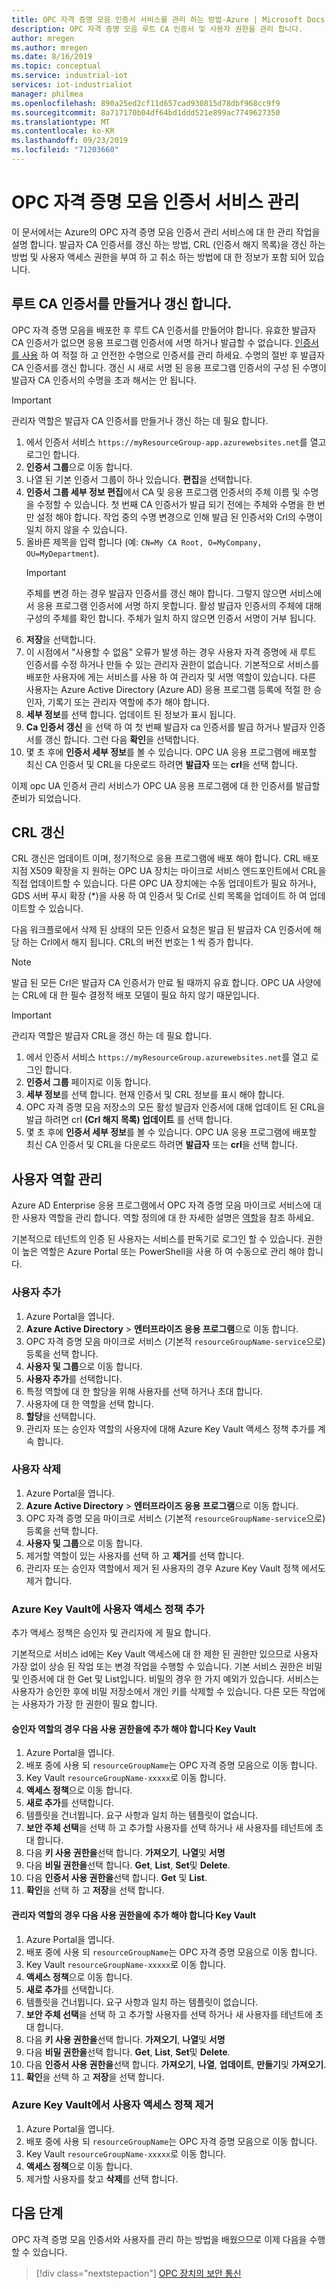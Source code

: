 ```yaml
---
title: OPC 자격 증명 모음 인증서 서비스를 관리 하는 방법-Azure | Microsoft Docs
description: OPC 자격 증명 모음 루트 CA 인증서 및 사용자 권한을 관리 합니다.
author: mregen
ms.author: mregen
ms.date: 8/16/2019
ms.topic: conceptual
ms.service: industrial-iot
services: iot-industrialiot
manager: philmea
ms.openlocfilehash: 890a25ed2cf11d657cad930815d78dbf968cc9f9
ms.sourcegitcommit: 8a717170b04df64bd1ddd521e899ac7749627350
ms.translationtype: MT
ms.contentlocale: ko-KR
ms.lasthandoff: 09/23/2019
ms.locfileid: "71203660"
---
```

# <a name="manage-the-opc-vault-certificate-service"></a>OPC 자격 증명 모음 인증서 서비스 관리

이 문서에서는 Azure의 OPC 자격 증명 모음 인증서 관리 서비스에 대 한 관리 작업을 설명 합니다. 발급자 CA 인증서를 갱신 하는 방법, CRL (인증서 해지 목록)을 갱신 하는 방법 및 사용자 액세스 권한을 부여 하 고 취소 하는 방법에 대 한 정보가 포함 되어 있습니다.

## <a name="create-or-renew-the-root-ca-certificate"></a>루트 CA 인증서를 만들거나 갱신 합니다.

OPC 자격 증명 모음을 배포한 후 루트 CA 인증서를 만들어야 합니다. 유효한 발급자 CA 인증서가 없으면 응용 프로그램 인증서에 서명 하거나 발급할 수 없습니다. [인증서를 사용](howto-opc-vault-secure-ca.md#certificates) 하 여 적절 하 고 안전한 수명으로 인증서를 관리 하세요. 수명의 절반 후 발급자 CA 인증서를 갱신 합니다. 갱신 시 새로 서명 된 응용 프로그램 인증서의 구성 된 수명이 발급자 CA 인증서의 수명을 초과 해서는 안 됩니다.
> [!IMPORTANT]
> 관리자 역할은 발급자 CA 인증서를 만들거나 갱신 하는 데 필요 합니다.

1. 에서 인증서 서비스 `https://myResourceGroup-app.azurewebsites.net`를 열고 로그인 합니다.
2. **인증서 그룹**으로 이동 합니다.
3. 나열 된 기본 인증서 그룹이 하나 있습니다. **편집**을 선택합니다.
4. **인증서 그룹 세부 정보 편집**에서 CA 및 응용 프로그램 인증서의 주체 이름 및 수명을 수정할 수 있습니다. 첫 번째 CA 인증서가 발급 되기 전에는 주체와 수명을 한 번만 설정 해야 합니다. 작업 중의 수명 변경으로 인해 발급 된 인증서와 Crl의 수명이 일치 하지 않을 수 있습니다.
5. 올바른 제목을 입력 합니다 (예: `CN=My CA Root, O=MyCompany, OU=MyDepartment`).<br>
   > [!IMPORTANT]
   > 주체를 변경 하는 경우 발급자 인증서를 갱신 해야 합니다. 그렇지 않으면 서비스에서 응용 프로그램 인증서에 서명 하지 못합니다. 활성 발급자 인증서의 주체에 대해 구성의 주체를 확인 합니다. 주체가 일치 하지 않으면 인증서 서명이 거부 됩니다.
6. **저장**을 선택합니다.
7. 이 시점에서 "사용할 수 없음" 오류가 발생 하는 경우 사용자 자격 증명에 새 루트 인증서를 수정 하거나 만들 수 있는 관리자 권한이 없습니다. 기본적으로 서비스를 배포한 사용자에 게는 서비스를 사용 하 여 관리자 및 서명 역할이 있습니다. 다른 사용자는 Azure Active Directory (Azure AD) 응용 프로그램 등록에 적절 한 승인자, 기록기 또는 관리자 역할에 추가 해야 합니다.
8. **세부 정보**를 선택 합니다. 업데이트 된 정보가 표시 됩니다.
9. **Ca 인증서 갱신** 을 선택 하 여 첫 번째 발급자 ca 인증서를 발급 하거나 발급자 인증서를 갱신 합니다. 그런 다음 **확인**을 선택합니다.
10. 몇 초 후에 **인증서 세부 정보**를 볼 수 있습니다. OPC UA 응용 프로그램에 배포할 최신 CA 인증서 및 CRL을 다운로드 하려면 **발급자** 또는 **crl**을 선택 합니다.

이제 opc UA 인증서 관리 서비스가 OPC UA 응용 프로그램에 대 한 인증서를 발급할 준비가 되었습니다.

## <a name="renew-the-crl"></a>CRL 갱신

CRL 갱신은 업데이트 이며, 정기적으로 응용 프로그램에 배포 해야 합니다. CRL 배포 지점 X509 확장을 지 원하는 OPC UA 장치는 마이크로 서비스 엔드포인트에서 CRL을 직접 업데이트할 수 있습니다. 다른 OPC UA 장치에는 수동 업데이트가 필요 하거나, GDS 서버 푸시 확장 (*)을 사용 하 여 인증서 및 Crl로 신뢰 목록을 업데이트 하 여 업데이트할 수 있습니다.

다음 워크플로에서 삭제 된 상태의 모든 인증서 요청은 발급 된 발급자 CA 인증서에 해당 하는 Crl에서 해지 됩니다. CRL의 버전 번호는 1 씩 증가 합니다. <br>
> [!NOTE]
> 발급 된 모든 Crl은 발급자 CA 인증서가 만료 될 때까지 유효 합니다. OPC UA 사양에는 CRL에 대 한 필수 결정적 배포 모델이 필요 하지 않기 때문입니다.

> [!IMPORTANT]
> 관리자 역할은 발급자 CRL을 갱신 하는 데 필요 합니다.

1. 에서 인증서 서비스 `https://myResourceGroup.azurewebsites.net`를 열고 로그인 합니다.
2. **인증서 그룹** 페이지로 이동 합니다.
3. **세부 정보**를 선택 합니다. 현재 인증서 및 CRL 정보를 표시 해야 합니다.
4. OPC 자격 증명 모음 저장소의 모든 활성 발급자 인증서에 대해 업데이트 된 CRL을 발급 하려면 crl **(Crl 해지 목록) 업데이트** 를 선택 합니다.
5. 몇 초 후에 **인증서 세부 정보**를 볼 수 있습니다. OPC UA 응용 프로그램에 배포할 최신 CA 인증서 및 CRL을 다운로드 하려면 **발급자** 또는 **crl**을 선택 합니다.

## <a name="manage-user-roles"></a>사용자 역할 관리

Azure AD Enterprise 응용 프로그램에서 OPC 자격 증명 모음 마이크로 서비스에 대 한 사용자 역할을 관리 합니다. 역할 정의에 대 한 자세한 설명은 [역할](howto-opc-vault-secure-ca.md#roles)을 참조 하세요.

기본적으로 테넌트의 인증 된 사용자는 서비스를 판독기로 로그인 할 수 있습니다. 권한이 높은 역할은 Azure Portal 또는 PowerShell을 사용 하 여 수동으로 관리 해야 합니다.

### <a name="add-user"></a>사용자 추가

1. Azure Portal을 엽니다.
2. **Azure Active Directory** > **엔터프라이즈 응용 프로그램**으로 이동 합니다.
3. OPC 자격 증명 모음 마이크로 서비스 (기본적 `resourceGroupName-service`으로) 등록을 선택 합니다.
4. **사용자 및 그룹**으로 이동 합니다.
5. **사용자 추가**를 선택합니다.
6. 특정 역할에 대 한 할당을 위해 사용자를 선택 하거나 초대 합니다.
7. 사용자에 대 한 역할을 선택 합니다.
8. **할당**을 선택합니다.
9. 관리자 또는 승인자 역할의 사용자에 대해 Azure Key Vault 액세스 정책 추가를 계속 합니다.

### <a name="remove-user"></a>사용자 삭제

1. Azure Portal을 엽니다.
2. **Azure Active Directory** > **엔터프라이즈 응용 프로그램**으로 이동 합니다.
3. OPC 자격 증명 모음 마이크로 서비스 (기본적 `resourceGroupName-service`으로) 등록을 선택 합니다.
4. **사용자 및 그룹**으로 이동 합니다.
5. 제거할 역할이 있는 사용자를 선택 하 고 **제거**를 선택 합니다.
6. 관리자 또는 승인자 역할에서 제거 된 사용자의 경우 Azure Key Vault 정책 에서도 제거 합니다.

### <a name="add-user-access-policy-to-azure-key-vault"></a>Azure Key Vault에 사용자 액세스 정책 추가

추가 액세스 정책은 승인자 및 관리자에 게 필요 합니다.

기본적으로 서비스 id에는 Key Vault 액세스에 대 한 제한 된 권한만 있으므로 사용자 가장 없이 상승 된 작업 또는 변경 작업을 수행할 수 있습니다. 기본 서비스 권한은 비밀 및 인증서에 대 한 Get 및 List입니다. 비밀의 경우 한 가지 예외가 있습니다. 서비스는 사용자가 승인한 후에 비밀 저장소에서 개인 키를 삭제할 수 있습니다. 다른 모든 작업에는 사용자가 가장 한 권한이 필요 합니다.

#### <a name="for-an-approver-role-the-following-permissions-must-be-added-to-key-vault"></a>승인자 역할의 경우 다음 사용 권한을에 추가 해야 합니다 Key Vault

1. Azure Portal을 엽니다.
2. 배포 중에 사용 되 `resourceGroupName`는 OPC 자격 증명 모음으로 이동 합니다.
3. Key Vault `resourceGroupName-xxxxx`로 이동 합니다.
4. **액세스 정책**으로 이동 합니다.
5. **새로 추가**를 선택합니다.
6. 템플릿을 건너뜁니다. 요구 사항과 일치 하는 템플릿이 없습니다.
7. **보안 주체 선택**을 선택 하 고 추가할 사용자를 선택 하거나 새 사용자를 테넌트에 초대 합니다.
8. 다음 **키 사용 권한을**선택 합니다. **가져오기**, **나열**및 **서명**
9. 다음 **비밀 권한을**선택 합니다. **Get**, **List**, **Set**및 **Delete**.
10. 다음 **인증서 사용 권한을**선택 합니다. **Get** 및 **List**.
11. **확인**을 선택 하 고 **저장**을 선택 합니다.

#### <a name="for-an-administrator-role-the-following-permissions-must-be-added-to-key-vault"></a>관리자 역할의 경우 다음 사용 권한을에 추가 해야 합니다 Key Vault

1. Azure Portal을 엽니다.
2. 배포 중에 사용 되 `resourceGroupName`는 OPC 자격 증명 모음으로 이동 합니다.
3. Key Vault `resourceGroupName-xxxxx`로 이동 합니다.
4. **액세스 정책**으로 이동 합니다.
5. **새로 추가**를 선택합니다.
6. 템플릿을 건너뜁니다. 요구 사항과 일치 하는 템플릿이 없습니다.
7. **보안 주체 선택**을 선택 하 고 추가할 사용자를 선택 하거나 새 사용자를 테넌트에 초대 합니다.
8. 다음 **키 사용 권한을**선택 합니다. **가져오기**, **나열**및 **서명**
9. 다음 **비밀 권한을**선택 합니다. **Get**, **List**, **Set**및 **Delete**.
10. 다음 **인증서 사용 권한을**선택 합니다. **가져오기**, **나열**, **업데이트**, **만들기**및 **가져오기**.
11. **확인**을 선택 하 고 **저장**을 선택 합니다.

### <a name="remove-user-access-policy-from-azure-key-vault"></a>Azure Key Vault에서 사용자 액세스 정책 제거

1. Azure Portal을 엽니다.
2. 배포 중에 사용 되 `resourceGroupName`는 OPC 자격 증명 모음으로 이동 합니다.
3. Key Vault `resourceGroupName-xxxxx`로 이동 합니다.
4. **액세스 정책**으로 이동 합니다.
5. 제거할 사용자를 찾고 **삭제**를 선택 합니다.

## <a name="next-steps"></a>다음 단계

OPC 자격 증명 모음 인증서와 사용자를 관리 하는 방법을 배웠으므로 이제 다음을 수행할 수 있습니다.

> [!div class="nextstepaction"]
> [OPC 장치의 보안 통신](howto-opc-vault-secure.md)
